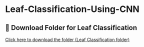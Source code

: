 # Leaf-Classification-Using-CNN
## 🔗 Download Folder for Leaf Classification

[Click here to download the folder (Leaf Classification folder)](https://drive.google.com/drive/folders/10Aszmsx0GfibzvDXugcIaVtKUBYNipIL?usp=sharing)

